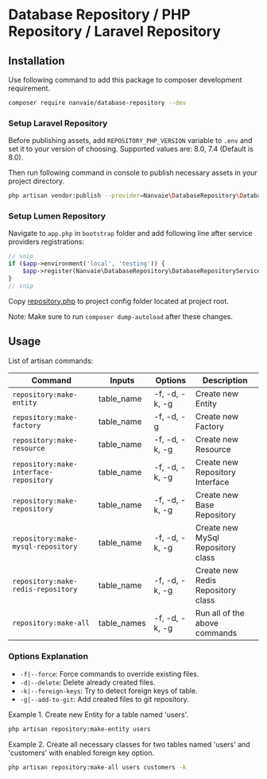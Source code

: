 # Database Repository / PHP Repository / Laravel Repository

## Installation
Use following command to add this package to composer development requirement.
```bash
composer require nanvaie/database-repository --dev
```

### Setup Laravel Repository
Before publishing assets, add `REPOSITORY_PHP_VERSION` variable to `.env` and set it to your version of choosing. Supported values are: 8.0, 7.4 (Default is 8.0).

Then run following command in console to publish necessary assets in your project directory. 
```bash
php artisan vendor:publish --provider=Nanvaie\DatabaseRepository\DatabaseRepositoryServiceProvider
```

### Setup Lumen Repository
Navigate to `app.php` in `bootstrap` folder and add following line after service providers registrations:
```php
// snip
if ($app->environment('local', 'testing')) {
    $app->register(Nanvaie\DatabaseRepository\DatabaseRepositoryServiceProvider::class);
}
// snip
```
Copy [repository.php](config/repository.php) to project config folder located at project root.

Note: Make sure to run `composer dump-autoload` after these changes.

## Usage
List of artisan commands:

| Command                                | Inputs      | Options        | Description                       |
|----------------------------------------|-------------|----------------|-----------------------------------|
| `repository:make-entity`               | table_name  | -f, -d, -k, -g | Create new Entity                 |
| `repository:make-factory`              | table_name  | -f, -d, -g     | Create new Factory                |
| `repository:make-resource`             | table_name  | -f, -d, -k, -g | Create new Resource               |
| `repository:make-interface-repository` | table_name  | -f, -d, -k, -g | Create new Repository Interface   |
| `repository:make-repository`           | table_name  | -f, -d, -k, -g | Create new Base Repository        |
| `repository:make-mysql-repository`     | table_name  | -f, -d, -k, -g | Create new MySql Repository class |
| `repository:make-redis-repository`     | table_name  | -f, -d, -k, -g | Create new Redis Repository class |
| `repository:make-all`                  | table_names | -f, -d, -k, -g | Run all of the above commands     |

### Options Explanation
- `-f|--force`: Force commands to override existing files.
- `-d|--delete`: Delete already created files.
- `-k|--foreign-keys`: Try to detect foreign keys of table.
- `-g|--add-to-git`: Add created files to git repository.

Example 1. Create new Entity for a table named 'users'.
```bash
php artisan repository:make-entity users
```

Example 2. Create all necessary classes for two tables named 'users' and 'customers' with enabled foreign key option.
```bash
php artisan repository:make-all users customers -k
```
